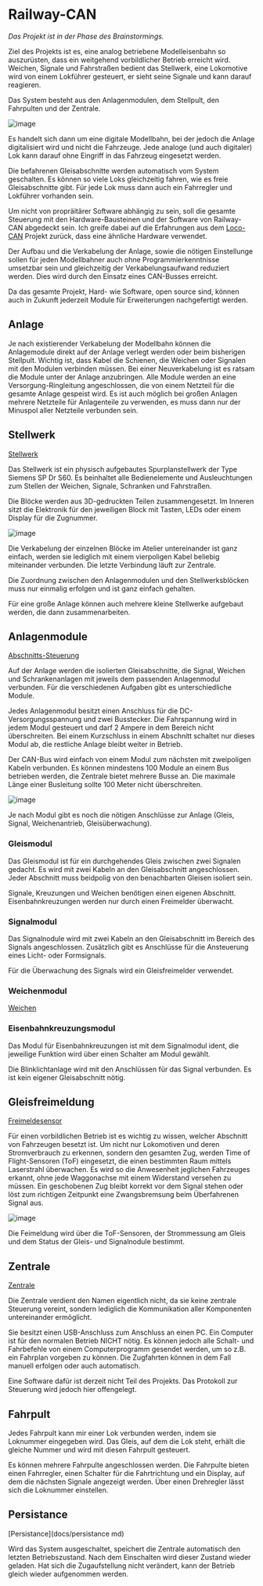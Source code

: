 # Railway-CAN
*Das Projekt ist in der Phase des Brainstormings.*

Ziel des Projekts ist es, eine analog betriebene Modelleisenbahn so auszurüsten, dass ein weitgehend vorbildlicher Betrieb erreicht wird. Weichen, Signale und Fahrstraßen bedient das Stellwerk, eine Lokomotive wird von einem Lokführer gesteuert, er sieht seine Signale und kann darauf reagieren.

Das System besteht aus den Anlagenmodulen, dem Stellpult, den Fahrpulten und der Zentrale.

![image](images/Railway_CAN.jpg)

Es handelt sich dann um eine digitale Modellbahn, bei der jedoch die Anlage digitalisiert wird und nicht die Fahrzeuge. Jede analoge (und auch digitaler) Lok kann darauf ohne Eingriff in das Fahrzeug eingesetzt werden.

Die befahrenen Gleisabschnitte werden automatisch vom System geschalten. Es können so viele Loks gleichzeitig fahren, wie es freie Gleisabschnitte gibt. Für jede Lok muss dann auch ein Fahrregler und Lokführer vorhanden sein.

Um nicht von propräitärer Software abhängig zu sein, soll die gesamte Steuerung mit den Hardware-Bausteinen und der Software von Railway-CAN abgedeckt sein. Ich greife dabei auf die Erfahrungen aus dem [Loco-CAN](https://github.com/loco-can) Projekt zurück, dass eine ähnliche Hardware verwendet.

Der Aufbau und die Verkabelung der Anlage, sowie die nötigen Einstellunge sollen für jeden Modellbahner auch ohne Programmierkenntnisse umsetzbar sein und gleichzeitig der Verkabelungsaufwand reduziert werden. Dies wird durch den Einsatz eines CAN-Busses erreicht.

Da das gesamte Projekt, Hard- wie Software, open source sind, können auch in Zukunft jederzeit Module für Erweiterungen nachgefertigt werden. 

## Anlage
Je nach existierender Verkabelung der Modellbahn können die Anlagemodule direkt auf der Anlage verlegt werden oder beim bisherigen Stellpult. Wichtig ist, dass Kabel die Schienen, die Weichen oder Signalen mit den Modulen verbinden müssen. Bei einer Neuverkabelung ist es ratsam die Module unter der Anlage anzubringen. Alle Module werden an eine Versorgung-Ringleitung angeschlossen, die von einem Netzteil für die gesamte Anlage gespeist wird. Es ist auch möglich bei großen Anlagen mehrere Netzteile für Anlagenteile zu verwenden, es muss dann nur der Minuspol aller Netzteile verbunden sein.

## Stellwerk
[Stellwerk](docs/signal_box.md)

Das Stellwerk ist ein physisch aufgebautes Spurplanstellwerk der Type Siemens SP Dr S60. Es beinhaltet alle Bedienelemente und Ausleuchtungen zum Stellen der Weichen, Signale, Schranken und Fahrstraßen.

Die Blöcke werden aus 3D-gedruckten Teilen zusammengesetzt. Im Inneren sitzt die Elektronik für den jeweiligen Block mit Tasten, LEDs oder einem Display für die Zugnummer.

![image](images/RCAN_SPDrS60_3d_printing.jpg)

Die Verkabelung der einzelnen Blöcke im Atelier untereinander ist ganz einfach, werden sie lediglich mit einem vierpoligen Kabel beliebig miteinander verbunden. Die letzte Verbindung läuft zur Zentrale.

Die Zuordnung zwischen den Anlagenmodulen und den Stellwerksblöcken muss nur einmalig erfolgen und ist ganz einfach gehalten.

Für eine große Anlage können auch mehrere kleine Stellwerke aufgebaut werden, die dann zusammenarbeiten.

## Anlagenmodule
[Abschnitts-Steuerung](docs/section_controller.md)

Auf der Anlage werden die isolierten Gleisabschnitte, die Signal, Weichen und Schrankenanlagen mit jeweils dem passenden Anlagenmodul verbunden. Für die verschiedenen Aufgaben gibt es unterschiedliche Module.

Jedes Anlagenmodul besitzt einen Anschluss für die DC-Versorgungsspannung und zwei Busstecker. Die Fahrspannung wird in jedem Modul gesteuert und darf 2 Ampere in dem Bereich nicht überschreiten. Bei einem Kurzschluss in einem Abschnitt schaltet nur dieses Modul ab, die restliche Anlage bleibt weiter in Betrieb.

Der CAN-Bus wird einfach von einem Modul zum nächsten mit zweipoligen Kabeln verbunden. Es können mindestens 100 Module an einem Bus betrieben werden, die Zentrale bietet mehrere Busse an. Die maximale Länge einer Busleitung sollte 100 Meter nicht überschreiten.

![image](images/RCQN_modules.jpg)

Je nach Modul gibt es noch die nötigen Anschlüsse zur Anlage (Gleis, Signal, Weichenantrieb, Gleisüberwachung).

### Gleismodul
Das Gleismodul ist für ein durchgehendes Gleis zwischen zwei Signalen gedacht. Es wird mit zwei Kabeln an den Gleisabschnitt angeschlossen. Jeder Abschnitt muss beidpolig von den benachbarten Gleisen isoliert sein. 

Signale, Kreuzungen und Weichen benötigen einen eigenen Abschnitt. Eisenbahnkreuzungen werden nur durch einen Freimelder überwacht.

### Signalmodul
Das Signalnodule wird mit zwei Kabeln an den Gleisabschnitt im Bereich des Signals angeschlossen. Zusätzlich gibt es Anschlüsse für die Ansteuerung eines Licht- oder Formsignals.

Für die Überwachung des Signals wird ein Gleisfreimelder verwendet.

### Weichenmodul
[Weichen](docs/switch.md)

### Eisenbahnkreuzungsmodul
Das Modul für Eisenbahnkreuzungen ist mit dem Signalmodul ident, die jeweilige Funktion wird über einen Schalter am Modul gewählt. 

Die Blinklichtanlage wird mit den Anschlüssen für das Signal verbunden. Es ist kein eigener Gleisabschnitt nötig.

## Gleisfreimeldung
[Freimeldesensor](docs/sensor.md)

Für einen vorbildlichen Betrieb ist es wichtig zu wissen, welcher Abschnitt von Fahrzeugen besetzt ist. Um nicht nur Lokomotiven und deren Stromverbrauch zu erkennen, sondern den gesamten Zug, werden Time of Flight-Sensoren (ToF) eingesetzt, die einen bestimmten Raum mittels Laserstrahl überwachen. Es wird so die Anwesenheit jeglichen Fahrzeuges erkannt, ohne jede Waggonachse mit einem Widerstand versehen zu müssen. Ein geschobenen Zug bleibt korrekt vor dem Signal stehen oder löst zum richtigen Zeitpunkt eine Zwangsbremsung beim Überfahrenen Signal aus.

![image](images/RCAN_SPDrS60_3d_printing.jpg)

Die Feimeldung wird über die ToF-Sensoren, der Strommessung am Gleis und dem Status der Gleis- und Signalnodule bestimmt.

## Zentrale
[Zentrale](docs/central.md)

Die Zentrale verdient den Namen eigentlich nicht, da sie keine zentrale Steuerung vereint, sondern lediglich die Kommunikation aller Komponenten untereinander ermöglicht. 

Sie besitzt einen USB-Anschluss zum Anschluss an einen PC. Ein Computer ist für den normalen Betrieb NICHT nötig. Es können jedoch alle Schalt- und Fahrbefehle von einem Computerprogramm gesendet werden, um so z.B. ein Fahrplan vorgeben zu können. Die Zugfahrten können in dem Fall manuell erfolgen oder auch automatisch.

Eine Software dafür ist derzeit nicht Teil des Projekts. Das Protokoll zur Steuerung wird jedoch hier offengelegt.

## Fahrpult
Jedes Fahrpult kann mir einer Lok verbunden werden, indem sie Loknummer eingegeben wird. Das Gleis, auf dem die Lok steht, erhält die gleiche Nummer und wird mit diesen Fahrpult gesteuert.

Es können mehrere Fahrpulte angeschlossen werden. Die Fahrpulte bieten einen Fahrregler, einen Schalter für die Fahrtrichtung und ein Display, auf dem die nächsten Signale angezeigt werden. Über einen Drehregler lässt sich die Loknummer einstellen.

## Persistance
[Persistance](docs/persistance md)

Wird das System ausgeschaltet, speichert die Zentrale automatisch den letzten Betriebszustand. Nach dem Einschalten wird dieser Zustand wieder geladen. Hat sich die Zugaufstellung nicht verändert, kann der Betrieb gleich wieder aufgenommen werden.
